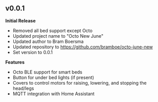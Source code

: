 ## v0.0.1

**Initial Release**

- Removed all bed support except Octo
- Updated project name to "Octo New June"
- Updated author to Bram Boersma
- Updated repository to https://github.com/bramboe/octo-june-new
- Set version to 0.0.1

**Features**

- Octo BLE support for smart beds
- Button for under bed lights (if present)
- Covers to control motors for raising, lowering, and stopping the head/legs
- MQTT integration with Home Assistant 